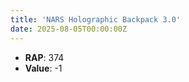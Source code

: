 ```yaml
---
title: 'NARS Holographic Backpack 3.0'
date: 2025-08-05T00:00:00Z
---
```

- **RAP**: 374
- **Value**: -1
